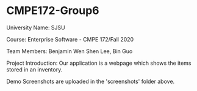 ﻿# CMPE172-Group6

University Name: SJSU

Course: Enterprise Software - CMPE 172/Fall 2020

Team Members: Benjamin Wen Shen Lee, Bin Guo


Project Introduction:
Our application is a webpage which shows the items stored in an inventory. 


Demo Screenshots are uploaded in the 'screenshots' folder above.



